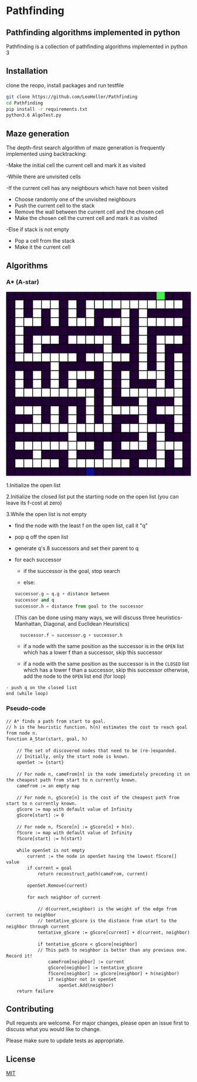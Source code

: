 # Pathfinding
## Pathfinding algorithms implemented in python

Pathfinding is a collection of pathfinding algorithms implemented in python 3

## Installation

clone the reopo, install packages and run testfile
```bash
git clone https://github.com/LeoHeller/Pathfinding
cd Pathfinding
pip install -r requirements.txt
python3.6 AlgoTest.py
```


## Maze generation
The depth-first search algorithm of maze generation is frequently implemented using backtracking:

-Make the initial cell the current cell and mark it as visited

-While there are unvisited cells

-If the current cell has any neighbours which have not been visited
- Choose randomly one of the unvisited neighbours
- Push the current cell to the stack
- Remove the wall between the current cell and the chosen cell
- Make the chosen cell the current cell and mark it as visited

-Else if stack is not empty
- Pop a cell from the stack
- Make it the current cell

## Algorithms

### A* (A-star)

![](maze-a-star.gif)

1.Initialize the open list

2.Initialize the closed list
  put the starting node on the open 
  list (you can leave its f-cost at zero)

3.While the open list is not empty

   - find the node with the least f on 
       the open list, call it "q"

   - pop q off the open list
  
   - generate q's 8 successors and set their 
       parent to q
   
   - for each successor

        - if the successor is the goal, stop search
        
        - else:
        ```python
        successor.g = q.g + distance between 
        successor and q
        successor.h = distance from goal to the successor
        ```
        (This can be done using many 
        ways, we will discuss three heuristics- 
        Manhattan, Diagonal, and Euclidean 
        Heuristics)

        ```python
          successor.f = successor.g + successor.h
        ```

        - if a node with the same position as 
            the successor is in the `OPEN` list which has a 
           lower f than a successor, skip this successor

        - if a node with the same position as 
            the successor  is in the `CLOSED` list which has
            a lower f than a successor, skip this successor
            otherwise, add  the node to the `OPEN` list
     end (for loop)
  
    - push q on the closed list
    end (while loop) 

### Pseudo-code
```
// A* finds a path from start to goal.
// h is the heuristic function. h(n) estimates the cost to reach goal from node n.
function A_Star(start, goal, h)

    // The set of discovered nodes that need to be (re-)expanded.
    // Initially, only the start node is known.
    openSet := {start}

    // For node n, cameFrom[n] is the node immediately preceding it on the cheapest path from start to n currently known.
    cameFrom := an empty map

    // For node n, gScore[n] is the cost of the cheapest path from start to n currently known.
    gScore := map with default value of Infinity
    gScore[start] := 0

    // For node n, fScore[n] := gScore[n] + h(n).
    fScore := map with default value of Infinity
    fScore[start] := h(start)

    while openSet is not empty
        current := the node in openSet having the lowest fScore[] value
        if current = goal
            return reconstruct_path(cameFrom, current)

        openSet.Remove(current)

        for each neighbor of current

            // d(current,neighbor) is the weight of the edge from current to neighbor
            // tentative_gScore is the distance from start to the neighbor through current
            tentative_gScore := gScore[current] + d(current, neighbor)

            if tentative_gScore < gScore[neighbor]
            // This path to neighbor is better than any previous one. Record it!
                cameFrom[neighbor] := current
                gScore[neighbor] := tentative_gScore
                fScore[neighbor] := gScore[neighbor] + h(neighbor)
                if neighbor not in openSet
                    openSet.Add(neighbor)
    return failure

```


## Contributing
Pull requests are welcome. For major changes, please open an issue first to discuss what you would like to change.

Please make sure to update tests as appropriate.

## License
[MIT](https://choosealicense.com/licenses/mit/)